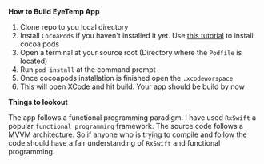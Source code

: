 **How to Build EyeTemp App**

1. Clone repo to you local directory
2. Install `CocoaPods` if you haven't installed it yet. Use [this tutorial](https://guides.cocoapods.org/using/getting-started.html) to install cocoa pods 
2. Open a terminal at your source root (Directory where the `Podfile` is located)
3. Run `pod install` at the command prompt
4. Once cocoapods installation is finished open the `.xcodeworspace`
5. This will open XCode and hit build. Your app should be build by now

**Things to lookout**

The app follows a functional programming paradigm. I have used `RxSwift` a popular `functional programming` framework. The source code follows a MVVM architecture. So if anyone who is trying to compile and follow the code should have a fair understanding of `RxSwift` and functional programming.

